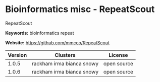 # Bioinformatics misc - RepeatScout

RepeatScout

**Keywords:** bioinformatics repeat

**Website:** <https://github.com/mmcco/RepeatScout>

| Version | Clusters | License |
| ------- | -------- | ------- |
| 1.0.5 | rackham irma bianca snowy | open source |
| 1.0.6 | rackham irma bianca snowy | open source |
